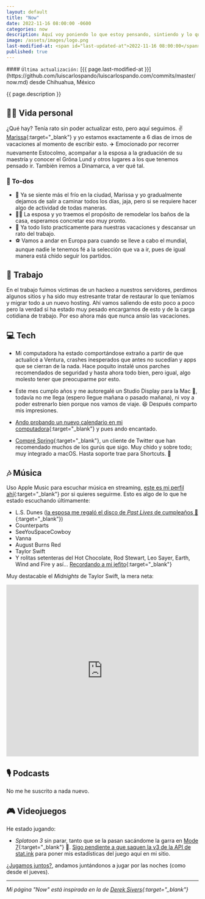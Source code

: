 ```yaml
---
layout: default
title: "Now"
date: 2022-11-16 08:00:00 -0600
categories: now
description: Aquí voy poniendo lo que estoy pensando, sintiendo y lo que estoy haciendo actualmente.
image: /assets/images/logo.png
last-modified-at: <span id="last-updated-at">2022-11-16 08:00:00</span>
published: true
---
```


<div class="card last-updated mt-3 text-center">
<div class="card-body rounded">
#### <code>Última actualización:</code> [{{ page.last-modified-at }}](https://github.com/luiscarlospando/luiscarlospando.com/commits/master/now.md) desde Chihuahua, México
</div>
</div>

<p class="text-center">{{ page.description }}</p>

## 👦🏻 Vida personal
¿Qué hay? Tenía rato sin poder actualizar esto, pero aquí seguimos. ✌️ [Marissa](https://instragram.com/primitivegirl){:target="_blank"} y yo estamos exactamente a 6 dias de irnos de vacaciones al momento de escribir esto. ✈️ Emocionado por recorrer nuevamente Estocolmo, acompañar a la esposa a la graduación de su maestría y conocer el Gröna Lund y otros lugares a los que tenemos pensado ir. También iremos a Dinamarca, a ver qué tal.

### 📝 To-dos
- 🚶 Ya se siente más el frío en la ciudad, Marissa y yo gradualmente dejamos de salir a caminar todos los días, jaja, pero si se requiere hacer algo de actividad de todas maneras.
- 🚿🚽 La esposa y yo traemos el propósito de remodelar los baños de la casa, esperamos concretar eso muy pronto.
- 🧳 Ya todo listo practicamente para nuestras vacaciones y descansar un rato del trabajo.
- ⚽️ Vamos a andar en Europa para cuando se lleve a cabo el mundial, aunque nadie le tenemos fé a la selección que va a ir, pues de igual manera está chido seguir los partidos.

## 💼 Trabajo
En el trabajo fuimos víctimas de un hackeo a nuestros servidores, perdimos algunos sitios y ha sido muy estresante tratar de restaurar lo que teníamos y migrar todo a un nuevo hosting. Ahí vamos saliendo de esto poco a poco pero la verdad si ha estado muy pesado encargarnos de esto y de la carga cotidiana de trabajo. Por eso ahora más que nunca ansío las vacaciones.

## 💻 Tech
- Mi computadora ha estado comportándose extraño a partir de que actualicé a Ventura, crashes inesperados que antes no sucedían y apps que se cierran de la nada. Hace poquito instalé unos parches recomendados de seguridad y hasta ahora todo bien, pero igual, algo molesto tener que preocuparme por esto.

- Este mes cumplo años y me autoregalé un Studio Display para la Mac 👀, todavía no me llega (espero llegue mañana o pasado mañana), ni voy a poder estrenarlo bien porque nos vamos de viaje. 😆 Después comparto mis impresiones.

- [Ando probando un nuevo calendario en mi computadora](https://cron.com/){:target="_blank"} y pues ando encantado.

- [Compré Spring](https://apps.apple.com/us/app/spring-for-twitter/id1508706541){:target="_blank"}, un cliente de Twitter que han recomendado muchos de los gurús que sigo. Muy chido y sobre todo; muy integrado a macOS. Hasta soporte trae para Shortcuts. 🤝

## 🎶 Música
Uso Apple Music para escuchar música en streaming, [este es mi perfil ahí](https://music.apple.com/profile/luiscarlospando){:target="_blank"} por si quieres seguirme. Esto es algo de lo que he estado escuchando últimamente:

- L.S. Dunes ([la esposa me regaló el disco de *Past Lives* de cumpleaños 🥰](https://www.instagram.com/p/Ck9wvfFL5-B/?utm_source=ig_web_copy_link){:target="_blank"})
- Counterparts
- SeeYouSpaceCowboy
- Vanna
- August Burns Red
- Taylor Swift
- Y rolitas setenteras del Hot Chocolate, Rod Stewart, Leo Sayer, Earth, Wind and Fire y así... [Recordando a mi jefito](https://twitter.com/mijo/status/1592931103182327808?s=20&t=U0DnUwxex7ynrnXO6jd1sQ){:target="_blank"}

Muy destacable el *Midnights* de Taylor Swift, la mera neta:
<iframe allow="autoplay *; encrypted-media *;" frameborder="0" height="450" style="width:100%;max-width:1140px;overflow:hidden;background:transparent;" sandbox="allow-forms allow-popups allow-same-origin allow-scripts allow-storage-access-by-user-activation allow-top-navigation-by-user-activation" src="https://embed.music.apple.com/mx/album/midnights/1649434004?l=en"></iframe>

## 🎙 Podcasts
No me he suscrito a nada nuevo.

## 🎮 Videojuegos
He estado jugando:

- *Splatoon 3* sin parar, tanto que se la pasan sacándome la garra en [Mode 7](https://discord.gg/N2m8gKw){:target="_blank"} 🥲. [Sigo pendiente a que saquen la v3 de la API de stat.ink](https:/luiscarlospando.com/nintendo/splatoon/) para poner mis estadísticas del juego aquí en mi sitio.

[¿Jugamos juntos?](https:/luiscarlospando.com/nintendo/), andamos juntándonos a jugar por las noches (como desde el jueves).

---

*Mi página "Now" está inspirada en la de [Derek Sivers](https://sive.rs/nowff){:target="_blank"}*